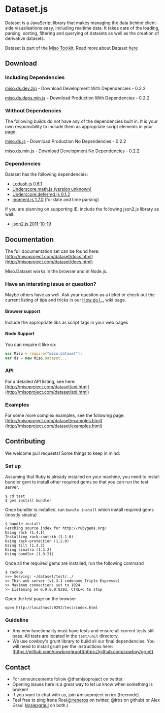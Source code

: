 # Dataset.js

Dataset is a JavaScript library that makes managing the data behind client-side visualisations easy, including realtime data. It takes care of the loading, parsing, sorting, filtering and querying of datasets as well as the creation of derivative datasets.

Dataset is part of the [Miso Toolkit](http://misoproject.com).
Read more about Dataset [here](http://misoproject.com/dataset)

## Download 

### Including Dependencies

[miso.ds.dev.zip](https://github.com/downloads/misoproject/dataset/miso.ds.dev.0.2.2.zip) - Download Development With Dependencies - 0.2.2

[miso.ds.deps.min.js](https://github.com/downloads/misoproject/dataset/miso.ds.deps.min.0.2.2.js) - Download Production With Dependencies - 0.2.2

### Without Dependencies

The following builds do not have any of the dependencies built in. It is your own responsibility to include them as appropriate script elements in your page.

[miso.ds.js](https://github.com/downloads/misoproject/dataset/miso.ds.min.0.2.2.js) - Download Production No Dependencies - 0.2.2

[miso.ds.min.js](https://github.com/misoproject/dataset/tree/master/dist/) - Download Development No Dependencies - 0.2.2

### Dependencies

Dataset has the following dependencies:

* [Lodash.js 0.6.1](http://lodash.com/)
* [Underscore.math.js (version unknown)](https://github.com/syntagmatic/underscore.math) 
* [Underscore.deferred.js 0.1.2](https://github.com/wookiehangover/underscore.Deferred)
* [moment.js 1.7.0](http://momentjs.com/) (for date and time parsing)

If you are planning on supporting IE, include the following json2.js library as well:
* [json2.js 2011-10-19](https://github.com/douglascrockford/JSON-js) 


## Documentation

The full documentation set can be found here:
[http://misoproject.com/dataset/docs.html](http://misoproject.com/dataset/docs.html)

Miso.Dataset works in the browser and in Node.js.

### Have an intersting issue or question?

Maybe others have as well. Ask your quesiton as a ticket
or check out the current listing of tips and tricks in our
[How do I...](https://github.com/misoproject/dataset/wiki/How-Do-I...) 
wiki page.

#### Browser support

Include the appropriate libs as script tags in your web pages

#### Node Support

You can require it like so:

```javascript
var Miso = require("miso.dataset");
var ds = new Miso.Dataset...
```

### API

For a detailed API listing, see here:
[http://misoproject.com/dataset/api.html](http://misoproject.com/dataset/api.html)

### Examples

For some more complex examples, see the following page:
[http://misoproject.com/dataset/examples.html](http://misoproject.com/dataset/examples.html)

## Contributing

We welcome pull requests! Some things to keep in mind:

### Set up

Assuming that Ruby is already installed on your machine, you need to install bundler gem to install other required gems so that you can run the test server.

    $ cd test
    $ gem install bundler

Once bundler is installed, run ``bundle install`` which install required gems (mostly sinatra)

    $ bundle install
    Fetching source index for http://rubygems.org/
    Using rack (1.4.1)
    Installing rack-contrib (1.1.0)
    Using rack-protection (1.2.0)
    Using tilt (1.3.3)
    Using sinatra (1.3.2)
    Using bundler (1.0.21)

Once all the required gems are installed, run the following command

    $ rackup
    >>> Serving: ~/dataset/test/../
    >> Thin web server (v1.3.1 codename Triple Espresso)
    >> Maximum connections set to 1024
    >> Listening on 0.0.0.0:9292, CTRL+C to stop

Open the test page on the browser

    open http://localhost:9292/test/index.html

### Guideline
  
* Any new functionality must have tests and ensure all current tests still pass. All tests are located in the ```test/unit``` directory.
* We use cowboy's grunt library to build all our final dependencies. You will need to install grunt per the instructions here: [https://github.com/cowboy/grunt](https://github.com/cowboy/grunt).

## Contact

* For announcements follow @themisoproject on twitter.
* Opening issues here is a great way to let us know when something is broken!
* If you want to chat with us, join #misoproject on irc (freenode).
* Feel free to ping Irene Ros([@ireneros](http://twitter.com/ireneros) on twitter, @iros on github) or Alex Graul ([@alexgraul](http://twitter.com/alexgraul) on both.)
